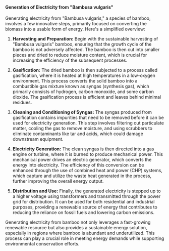 
#### Generation of Electricity from "Bambusa vulgaris"


Generating electricity from "Bambusa vulgaris," a species of bamboo, involves a few innovative steps, primarily focused on converting the biomass into a usable form of energy. Here's a simplified overview:

1. **Harvesting and Preparation:**
Begin with the sustainable harvesting of "Bambusa vulgaris" bamboo, ensuring that the growth cycle of the bamboo is not adversely affected. The bamboo is then cut into smaller pieces and dried to reduce moisture content, which is crucial for increasing the efficiency of the subsequent processes.

2. **Gasification:**
The dried bamboo is then subjected to a process called gasification, where it is heated at high temperatures in a low-oxygen environment. This process converts the solid bamboo into a combustible gas mixture known as syngas (synthesis gas), which primarily consists of hydrogen, carbon monoxide, and some carbon dioxide. The gasification process is efficient and leaves behind minimal residues.

3. **Cleaning and Conditioning of Syngas:**
The syngas produced from gasification contains impurities that need to be removed before it can be used for electricity generation. This step involves filtering out particulate matter, cooling the gas to remove moisture, and using scrubbers to eliminate contaminants like tar and acids, which could damage downstream equipment.

4. **Electricity Generation:**
The clean syngas is then directed into a gas engine or turbine, where it is burned to produce mechanical power. This mechanical power drives an electric generator, which converts the energy into electricity. The efficiency of this conversion can be enhanced through the use of combined heat and power (CHP) systems, which capture and utilize the waste heat generated in the process, further improving the overall energy output.

5. **Distribution and Use:**
Finally, the generated electricity is stepped up to a higher voltage using transformers and transmitted through the power grid for distribution. It can be used for both residential and industrial purposes, providing a renewable source of energy that contributes to reducing the reliance on fossil fuels and lowering carbon emissions.

Generating electricity from bamboo not only leverages a fast-growing renewable resource but also provides a sustainable energy solution, especially in regions where bamboo is abundant and underutilized. This process can play a crucial role in meeting energy demands while supporting environmental conservation efforts.





